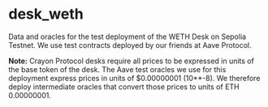 # desk_weth

Data and oracles for the test deployment of the WETH Desk on Sepolia Testnet. We use test contracts deployed by our friends at Aave Protocol.

**Note:** Crayon Protocol desks require all prices to be expressed in units of the base token of the desk. The Aave test oracles we use for this deployment express prices in units of $0.00000001 (10**-8). We therefore deploy intermediate oracles that convert those prices to units of ETH 0.00000001.
